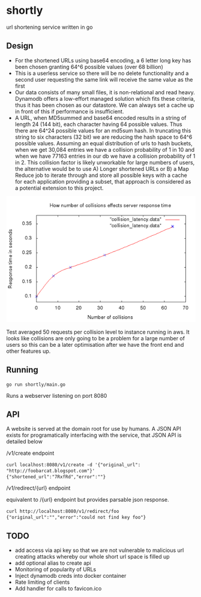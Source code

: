 # shortly
url shortening service written in go

## Design
* For the shortened URLs using base64 encoding, a 6 letter long key has been chosen granting 64^6 possible values (over 68 billion)
* This is a userless service so there will be no delete functionality and a second user requesting the same link will receive the same value as the first
* Our data consists of many small files, it is non-relational and read heavy. Dynamodb offers a low-effort managed solution which fits these criteria, thus it has been chosen as our datastore. We can always set a cache up in front of this if performance is insufficient.
* A URL, when MD5summed and base64 encoded results in a string of length 24 (144 bit), each character having 64 possible values. Thus there are 64^24 possible values for an md5sum hash. In truncating this string to six characters (32 bit) we are reducing the hash space to 64^6 possible values. Assuming an equal distribution of urls to hash buckets, when we get 30,084 entries we have a collision probability of 1 in 10 and when we have 77163 entries in our db we have a collision probability of 1 in 2. This collision factor is likely unworkable for large numbers of users, the alternative would be to use A) Longer shortened URLs or B) a Map Reduce job to iterate through and store all possible keys with a cache for each application providing a subset, that approach is considered as a potential extension to this project.

![Graph of server response latency incurred by collisions in pure hashing implementation](collision_latency.png?raw=true "Graph of server response latency incurred by collisions in pure hashing implementation")

Test averaged 50 requests per collision level to instance running in aws. It looks like collisions are only going to be a problem for a large number of users so this can be a later optimisation after we have the front end and other features up.

## Running

```
go run shortly/main.go
```
Runs a webserver listening on port 8080


## API

A website is served at the domain root for use by humans. A JSON API exists for programatically interfacing with the service, that JSON API is detailed below

/v1/create endpoint
```
curl localhost:8080/v1/create -d '{"original_url": "http://foobarcat.blogspot.com"}'
{"shortened_url":"7RxfRd","error":""}
```

/v1/redirect/{url} endpoint

equivalent to /{url} endpoint but provides parsable json response.
```
curl http://localhost:8080/v1/redirect/foo
{"original_url":"","error":"could not find key foo"}
```

## TODO
* add access via api key so that we are not vulnerable to malicious url creating attacks whereby our whole short url space is filled up
* add optional alias to create api
* Monitoring of popularity of URLs
* Inject dynamodb creds into docker container
* Rate limiting of clients
* Add handler for calls to favicon.ico
